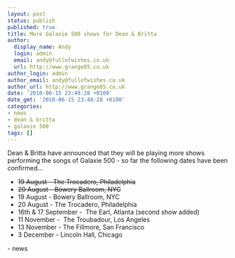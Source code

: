```yaml
---
layout: post
status: publish
published: true
title: More Galaxie 500 shows for Dean & Britta
author:
  display_name: Andy
  login: admin
  email: andy@fullofwishes.co.uk
  url: http://www.grange85.co.uk
author_login: admin
author_email: andy@fullofwishes.co.uk
author_url: http://www.grange85.co.uk
date: '2010-06-15 23:48:28 +0100'
date_gmt: '2010-06-15 23:48:28 +0100'
categories:
- news
- dean & britta
- galaxie 500
tags: []
---
```

<div><span class="removed_link" title="http://www.deanandbritta.com/blog/?p=668">Dean & Britta have announced that they will be playing more shows performing the songs of Galaxie 500</span> - so far the following dates have been confirmed... </p>
<ul>
<li><del datetime="2010-06-16T00:05:20+00:00">19 August - The Trocadero, Philadelphia</del></li>
<li><del datetime="2010-06-16T00:05:20+00:00">20 August - Bowery Ballroom, NYC</del></li>
<li>19 August - Bowery Ballroom, NYC</li>
<li>20 August - The Trocadero, Philadelphia</li>
<li>16th & 17 September -  The Earl, Atlanta (second show added)</li>
<li>11 November -  The Troubadour, Los Angeles</li>
<li>13 November - The Fillmore, San Francisco</li>
<li>3 December - Lincoln Hall, Chicago</li>
</ul>
- news
</p></div>
